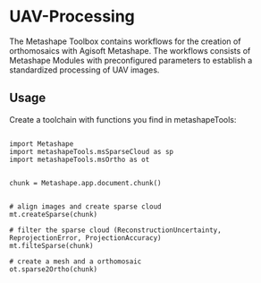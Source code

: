 # UAV-Processing

The Metashape Toolbox contains workflows for the creation of orthomosaics with Agisoft Metashape.
The workflows consists of Metashape Modules with preconfigured parameters to establish a standardized processing of UAV images.


## Usage

Create a toolchain with functions you find in metashapeTools:


```{python}

import Metashape
import metashapeTools.msSparseCloud as sp
import metashapeTools.msOrtho as ot


chunk = Metashape.app.document.chunk()


# align images and create sparse cloud
mt.createSparse(chunk)

# filter the sparse cloud (ReconstructionUncertainty, ReprojectionError, ProjectionAccuracy)
mt.filteSparse(chunk)

# create a mesh and a orthomosaic
ot.sparse2Ortho(chunk)


```


